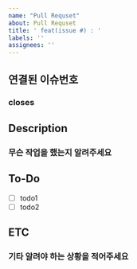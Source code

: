 ```yaml
---
name: "Pull Requset"
about: Pull Requset
title: ' feat(issue #) : '
labels: ''
assignees: ''
---
```


## 연결된 이슈번호

### closes #

## Description

### 무슨 작업을 했는지 알려주세요

## To-Do

-   [ ] todo1
-   [ ] todo2

## ETC

### 기타 알려야 하는 상황을 적어주세요

